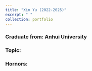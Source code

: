 ```yaml
---
title: "Xin Yu (2022-2025)"
excerpt: " " 
collection: portfolio
---
```


### Graduate from: Anhui University
### Topic:
### Hornors:
